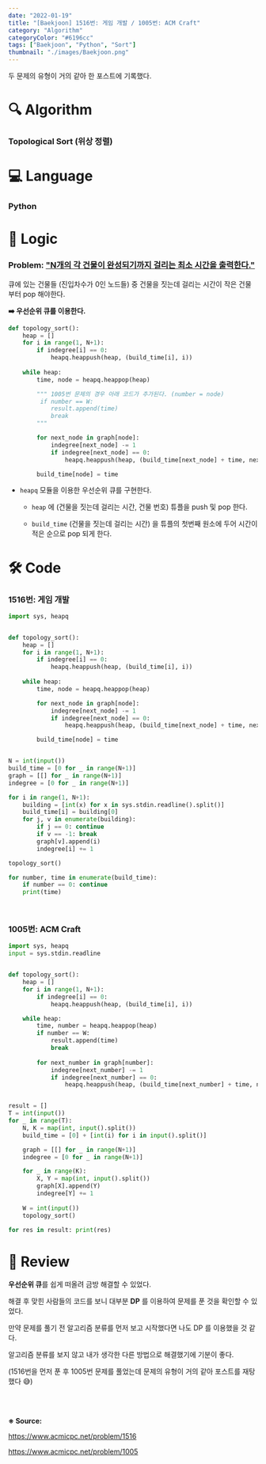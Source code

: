 ```yaml
---
date: "2022-01-19"
title: "[Baekjoon] 1516번: 게임 개발 / 1005번: ACM Craft"
category: "Algorithm"
categoryColor: "#6196cc"
tags: ["Baekjoon", "Python", "Sort"]
thumbnail: "./images/Baekjoon.png"
---
```


두 문제의 유형이 거의 같아 한 포스트에 기록했다.

# 🔍 Algorithm

### Topological Sort (위상 정렬)

# 💻 Language

### Python

# 📍 Logic

### Problem: <u>"N개의 각 건물이 완성되기까지 걸리는 최소 시간을 출력한다."</u>

큐에 있는 건물들 (진입차수가 0인 노드들) 중 건물을 짓는데 걸리는 시간이 작은 건물부터 pop 해야한다. 

**➡️ 우선순위 큐를 이용한다.**

```python
def topology_sort():
    heap = []
    for i in range(1, N+1):
        if indegree[i] == 0:
            heapq.heappush(heap, (build_time[i], i))
    
    while heap:
        time, node = heapq.heappop(heap)

        """ 1005번 문제의 경우 아래 코드가 추가된다. (number = node)
         if number == W:
            result.append(time)
            break
        """

        for next_node in graph[node]:
            indegree[next_node] -= 1
            if indegree[next_node] == 0:
                heapq.heappush(heap, (build_time[next_node] + time, next_node))

        build_time[node] = time
```

- `heapq` 모듈을 이용한 우선순위 큐를 구현한다.

  - `heap` 에 (건물을 짓는데 걸리는 시간, 건물 번호) 튜플을 push 및 pop 한다.

  - `build_time` (건물을 짓는데 걸리는 시간) 을 튜플의 첫번째 원소에 두어 시간이 적은 순으로 pop 되게 한다.

# 🛠 Code

### 1516번: 게임 개발

```python
import sys, heapq


def topology_sort():
    heap = []
    for i in range(1, N+1):
        if indegree[i] == 0:
            heapq.heappush(heap, (build_time[i], i))
    
    while heap:
        time, node = heapq.heappop(heap)

        for next_node in graph[node]:
            indegree[next_node] -= 1
            if indegree[next_node] == 0:
                heapq.heappush(heap, (build_time[next_node] + time, next_node))

        build_time[node] = time


N = int(input())
build_time = [0 for _ in range(N+1)]
graph = [[] for _ in range(N+1)]
indegree = [0 for _ in range(N+1)]

for i in range(1, N+1):
    building = [int(x) for x in sys.stdin.readline().split()]
    build_time[i] = building[0]
    for j, v in enumerate(building):
        if j == 0: continue
        if v == -1: break
        graph[v].append(i)
        indegree[i] += 1

topology_sort()

for number, time in enumerate(build_time):
    if number == 0: continue
    print(time)
```

<br />

### 1005번: ACM Craft

```python
import sys, heapq
input = sys.stdin.readline


def topology_sort():
    heap = []
    for i in range(1, N+1):
        if indegree[i] == 0:
            heapq.heappush(heap, (build_time[i], i))

    while heap:
        time, number = heapq.heappop(heap)
        if number == W:
            result.append(time)
            break
        
        for next_number in graph[number]:
            indegree[next_number] -= 1
            if indegree[next_number] == 0:
                heapq.heappush(heap, (build_time[next_number] + time, next_number))


result = []
T = int(input())
for _ in range(T):
    N, K = map(int, input().split())
    build_time = [0] + [int(i) for i in input().split()]

    graph = [[] for _ in range(N+1)]
    indegree = [0 for _ in range(N+1)]

    for _ in range(K):
        X, Y = map(int, input().split())
        graph[X].append(Y)
        indegree[Y] += 1
    
    W = int(input())
    topology_sort()

for res in result: print(res)
```

# 📝 Review

**우선순위 큐**를 쉽게 떠올려 금방 해결할 수 있었다. 

해결 후 맞힌 사람들의 코드를 보니 대부분 **DP** 를 이용하여 문제를 푼 것을 확인할 수 있었다.

만약 문제를 풀기 전 알고리즘 분류를 먼저 보고 시작했다면 나도 DP 를 이용했을 것 같다.

알고리즘 분류를 보지 않고 내가 생각한 다른 방법으로 해결했기에 기분이 좋다.

(1516번을 먼저 푼 후 1005번 문제를 풀었는데 문제의 유형이 거의 같아 포스트를 재탕했다 😅)

<br />
<br />

**※ Source:**

https://www.acmicpc.net/problem/1516

https://www.acmicpc.net/problem/1005
